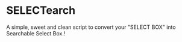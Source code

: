 SELECTearch
===========

A simple, sweet and clean script to convert your "SELECT BOX" into Searchable Select Box.!
